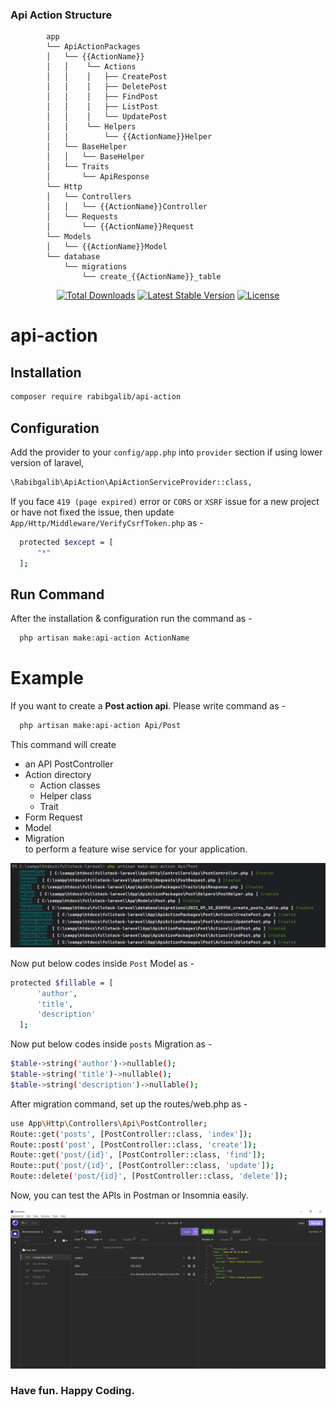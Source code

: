 ### Api Action Structure
            
            app
            └── ApiActionPackages
            │   └── {{ActionName}}   
            │   │    └── Actions
            │   │    │   ├── CreatePost
            │   │    │   ├── DeletePost
            │   │    │   ├── FindPost
            │   │    │   ├── ListPost
            │   │    │   └── UpdatePost
            │   │    └── Helpers
            │   │        └── {{ActionName}}Helper
            │   └── BaseHelper
            │   │   └── BaseHelper
            │   └── Traits
            │       └── ApiResponse
            └── Http
            │   └── Controllers
            │   │   └── {{ActionName}}Controller
            │   └── Requests
            │       └── {{ActionName}}Request
            └── Models
            │   └── {{ActionName}}Model
            └── database
                └── migrations
                    └── create_{{ActionName}}_table
                 
          
<p align="center">
<a href="https://packagist.org/packages/rabibgalib/api-action"><img src="https://img.shields.io/packagist/dt/rabibgalib/api-action" alt="Total Downloads"></a>
<a href="https://packagist.org/packages/rabibgalib/api-action"><img src="https://img.shields.io/packagist/v/rabibgalib/api-action" alt="Latest Stable Version"></a>
<a href="https://packagist.org/packages/rabibgalib/api-action"><img src="https://img.shields.io/packagist/l/rabibgalib/api-action" alt="License"></a>
</p>

# api-action

## Installation
  ```sh
  composer require rabibgalib/api-action
  ```

## Configuration
Add the provider to your `config/app.php` into `provider` section if using lower version of laravel,

  ```sh
  \Rabibgalib\ApiAction\ApiActionServiceProvider::class,
  ```
If you face `419 (page expired)` error or `CORS` or `XSRF` issue for a new project or have not fixed the issue,
then update `App/Http/Middleware/VerifyCsrfToken.php` as -
  ```sh
    protected $except = [
        "*"
    ];
  ```

## Run Command

After the installation & configuration run the command as -
  ```sh
    php artisan make:api-action ActionName
  ```

# Example 
If you want to create a **Post action api**. Please write command as -

  ```sh
    php artisan make:api-action Api/Post
  ```
This command will create 
- an API PostController 
- Action directory  
  - Action classes
  - Helper class  
  - Trait 
- Form Request
- Model  
- Migration <br>
to perform a feature wise service for your application.

![api-action-post.PNG](https://raw.githubusercontent.com/RabibHossain/images/main/api-action-post.PNG?token=GHSAT0AAAAAACC6LYYKRCSLCTZ5FAMW6J2WZH56IUA)

Now put below codes inside `Post` Model as -
  ```sh
  protected $fillable = [
        'author',
        'title',
        'description'
    ];
   ```

Now put below codes inside `posts` Migration as -
  ```sh
  $table->string('author')->nullable();
  $table->string('title')->nullable();
  $table->string('description')->nullable();
   ```
After migration command, set up the routes/web.php as -
  ```sh
use App\Http\Controllers\Api\PostController;
Route::get('posts', [PostController::class, 'index']);
Route::post('post', [PostController::class, 'create']);
Route::get('post/{id}', [PostController::class, 'find']);
Route::put('post/{id}', [PostController::class, 'update']);
Route::delete('post/{id}', [PostController::class, 'delete']);
   ```
Now, you can test the APIs in Postman or Insomnia easily.

![post-api-action.gif](https://raw.githubusercontent.com/RabibHossain/images/main/post-api-action.gif?token=GHSAT0AAAAAACC6LYYLGBMI72SUADS3R2DMZH552MQ)

### Have fun. Happy Coding.
